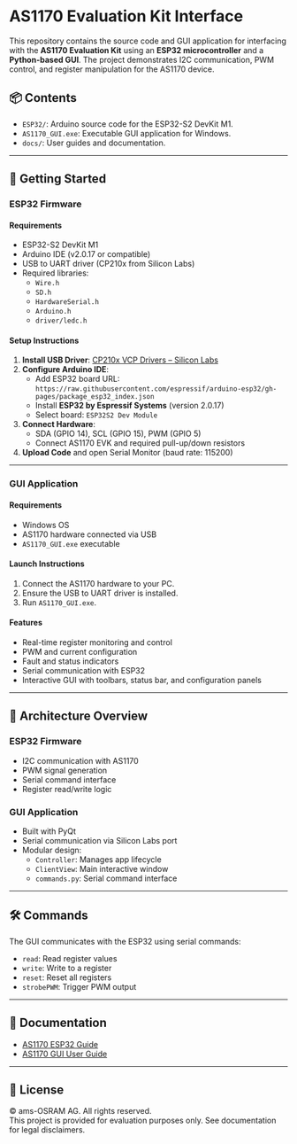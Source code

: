 
# AS1170 Evaluation Kit Interface

This repository contains the source code and GUI application for interfacing with the **AS1170 Evaluation Kit** using an **ESP32 microcontroller** and a **Python-based GUI**. The project demonstrates I2C communication, PWM control, and register manipulation for the AS1170 device.

## 📦 Contents

- `ESP32/`: Arduino source code for the ESP32-S2 DevKit M1.
- `AS1170_GUI.exe`: Executable GUI application for Windows.
- `docs/`: User guides and documentation.

---

## 🚀 Getting Started

### ESP32 Firmware

#### Requirements

- ESP32-S2 DevKit M1
- Arduino IDE (v2.0.17 or compatible)
- USB to UART driver (CP210x from Silicon Labs)
- Required libraries:
  - `Wire.h`
  - `SD.h`
  - `HardwareSerial.h`
  - `Arduino.h`
  - `driver/ledc.h`

#### Setup Instructions

1. **Install USB Driver**: [CP210x VCP Drivers – Silicon Labs](https://www.silabs.com/developers/usb-to-uart-bridge-vcp-drivers)
2. **Configure Arduino IDE**:
   - Add ESP32 board URL:  
     `https://raw.githubusercontent.com/espressif/arduino-esp32/gh-pages/package_esp32_index.json`
   - Install **ESP32 by Espressif Systems** (version 2.0.17)
   - Select board: `ESP32S2 Dev Module`
3. **Connect Hardware**:
   - SDA (GPIO 14), SCL (GPIO 15), PWM (GPIO 5)
   - Connect AS1170 EVK and required pull-up/down resistors
4. **Upload Code** and open Serial Monitor (baud rate: 115200)

---

### GUI Application

#### Requirements

- Windows OS
- AS1170 hardware connected via USB
- `AS1170_GUI.exe` executable

#### Launch Instructions

1. Connect the AS1170 hardware to your PC.
2. Ensure the USB to UART driver is installed.
3. Run `AS1170_GUI.exe`.

#### Features

- Real-time register monitoring and control
- PWM and current configuration
- Fault and status indicators
- Serial communication with ESP32
- Interactive GUI with toolbars, status bar, and configuration panels

---

## 🧠 Architecture Overview

### ESP32 Firmware

- I2C communication with AS1170
- PWM signal generation
- Serial command interface
- Register read/write logic

### GUI Application

- Built with PyQt
- Serial communication via Silicon Labs port
- Modular design:
  - `Controller`: Manages app lifecycle
  - `ClientView`: Main interactive window
  - `commands.py`: Serial command interface

---

## 🛠 Commands

The GUI communicates with the ESP32 using serial commands:

- `read`: Read register values
- `write`: Write to a register
- `reset`: Reset all registers
- `strobePWM`: Trigger PWM output

---

## 📄 Documentation

- [AS1170 ESP32 Guide](docs/AS1170%20ESP32.docx)
- [AS1170 GUI User Guide](docs/AS1170%20GUI%20UserGuide.docx)

---

## 🧾 License

© ams-OSRAM AG. All rights reserved.  
This project is provided for evaluation purposes only. See documentation for legal disclaimers.
